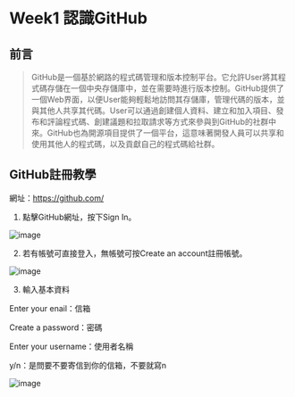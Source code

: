 # Week1 認識GitHub

## 前言
>GitHub是一個基於網路的程式碼管理和版本控制平台。它允許User將其程式碼存儲在一個中央存儲庫中，並在需要時進行版本控制。GitHub提供了一個Web界面，以便User能夠輕鬆地訪問其存儲庫，管理代碼的版本，並與其他人共享其代碼。User可以通過創建個人資料、建立和加入項目、發布和評論程式碼、創建議題和拉取請求等方式來參與到GitHub的社群中來。GitHub也為開源項目提供了一個平台，這意味著開發人員可以共享和使用其他人的程式碼，以及貢獻自己的程式碼給社群。

## GitHub註冊教學
網址：https://github.com/

1. 點擊GitHub網址，按下Sign In。

![image](https://user-images.githubusercontent.com/126373882/221599532-2ea788f7-4042-4a93-ab8a-7babca9cf899.png)

2. 若有帳號可直接登入，無帳號可按Create an account註冊帳號。

![image](https://user-images.githubusercontent.com/126373882/221599975-2c05f00d-cfcd-4ec3-b353-4140cc9c16ba.png)

3. 輸入基本資料

Enter your enail：信箱

Create a password：密碼

Enter your username：使用者名稱

y/n：是問要不要寄信到你的信箱，不要就寫n

![image](https://user-images.githubusercontent.com/126373882/221600604-0263b6b9-a2d6-4413-9508-febf84d85504.png)
